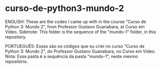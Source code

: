 # curso-de-python3-mundo-2
ENGLISH: These are the codes I came up with in the course "Curso de Python 3: Mundo 2", from Professor Gustavo Guanabara, at Curso em Vídeo. Sidenote: This folder is the sequence of the "mundo-1" folder, in this repository.

PORTUEGUÊS: Esses são os códigos que eu criei no curso "Curso de Python 3: Mundo 2", do Professor Gustavo Guanabara, no Curso em Vídeo. Nota: Essa pasta é a sequência da pasta "mundo-1", neste mesmo repositório.
